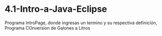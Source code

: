 # 4.1-Intro-a-Java-Eclipse
Programa IntroPage, donde ingresas un termino y su respectiva definición, Programa COnversion de Galones a Litros
